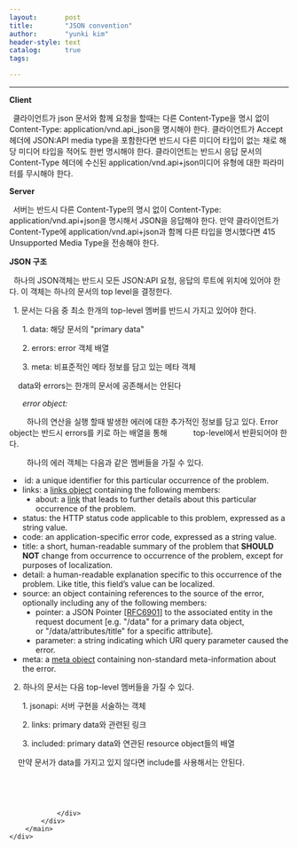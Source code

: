 ```yaml
---
layout:       post
title:        "JSON convention"
author:       "yunki kim"
header-style: text
catalog:      true
tags: 

---
```


<head></head>
<body id="tt-body-page" class="">
<div id="wrap" class="wrap-right">
    <div id="container">
        <main class="main ">
            <div class="area-main">
                <div class="area-view">
                    <div class="article-header"></div>
                    <hr>
                    <div class="article-view">
                        <div class="contents_style">
                            <p data-ke-size="size16"><b>Client</b></p>
<p data-ke-size="size16"><b>&nbsp;&nbsp;</b>클라이언트가 json 문서와 함께 요청을 할때는 다른 Content-Type을 명시 없이 Content-Type: application/vnd.api_json을 명시해야 한다. 클라이언트가 Accept 헤더에 JSON:API media type을 포함한다면 반드시 다른 미디어 타입이 없는 채로 해당 미디어 타입을 적어도 한번 명시해야 한다. 클라이언트는 반드시 응답 문서의 Content-Type 헤더에 수신된 application/vnd.api+json미디어 유형에 대한 파라미터를 무시해야 한다.</p>
<p data-ke-size="size16"><b>Server</b></p>
<p data-ke-size="size16"><b>&nbsp;&nbsp;</b>서버는 반드시 다른 Content-Type의 명시 없이 Content-Type: application/vnd.api+json을 명시해서 JSON을 응답해야 한다. 만약 클라이언트가 Content-Type에 application/vnd.api+json과 함께 다른 타입을 명시했다면 415 Unsupported Media Type을 전송해야 한다.</p>
<p data-ke-size="size16"><b>JSON 구조</b></p>
<p data-ke-size="size16">&nbsp; 하나의 JSON객체는 반드시 모든 JSON:API 요청, 응답의 루트에 위치에 있어야 한다. 이 객체는 하나의 문서의 top level을 결정한다.</p>
<p data-ke-size="size16">&nbsp; 1. 문서는 다음 중 최소 한개의 top-level 멤버를 반드시 가지고 있어야 한다.</p>
<p data-ke-size="size16">&nbsp; &nbsp; &nbsp; 1. data: 해당 문서의 "primary data"</p>
<p data-ke-size="size16">&nbsp; &nbsp; &nbsp; 2. errors: error 객체 배열</p>
<p data-ke-size="size16">&nbsp; &nbsp; &nbsp; 3. meta: 비표준적인 메타 정보를 담고 있는 메타 객체</p>
<p data-ke-size="size16">&nbsp; &nbsp; data와 errors는 한개의 문서에 공존해서는 안된다</p>
<p data-ke-size="size16">&nbsp; &nbsp; &nbsp;&nbsp;<i>error object:</i></p>
<p data-ke-size="size16">&nbsp; &nbsp; &nbsp; &nbsp; 하나의 연산을 실행 할때 발생한 에러에 대한 추가적인 정보를 담고 있다. Error object는 반드시 errors를 키로 하는 배열을 통해&nbsp; &nbsp; &nbsp; &nbsp; &nbsp; &nbsp; top-level에서 반환되어야 한다.</p>
<p data-ke-size="size16">&nbsp; &nbsp; &nbsp; &nbsp; 하나의 에러 객체는 다음과 같은 멤버들을 가질 수 있다.</p>
<ul style="list-style-type: disc;" data-ke-list-type="disc">
<li>&nbsp;id: a unique identifier for this particular occurrence of the problem.</li>
<li>links: a<span>&nbsp;</span><a href="https://jsonapi.org/format/#document-links">links object</a><span>&nbsp;</span>containing the following members:
<ul style="list-style-type: disc;" data-ke-list-type="disc">
<li>about: a<span>&nbsp;</span><a href="https://jsonapi.org/format/#document-links">link</a><span>&nbsp;</span>that leads to further details about this particular occurrence of the problem.</li>
</ul>
</li>
<li>status: the HTTP status code applicable to this problem, expressed as a string value.</li>
<li>code: an application-specific error code, expressed as a string value.</li>
<li>title: a short, human-readable summary of the problem that<span>&nbsp;</span><b>SHOULD NOT</b><span>&nbsp;</span>change from occurrence to occurrence of the problem, except for purposes of localization.</li>
<li>detail: a human-readable explanation specific to this occurrence of the problem. Like<span>&nbsp;</span>title, this field’s value can be localized.</li>
<li>source: an object containing references to the source of the error, optionally including any of the following members:
<ul style="list-style-type: disc;" data-ke-list-type="disc">
<li>pointer: a JSON Pointer [<a href="https://tools.ietf.org/html/rfc6901">RFC6901</a>] to the associated entity in the request document [e.g.<span>&nbsp;</span>"/data"<span>&nbsp;</span>for a primary data object, or<span>&nbsp;</span>"/data/attributes/title"<span>&nbsp;</span>for a specific attribute].</li>
<li>parameter: a string indicating which URI query parameter caused the error.</li>
</ul>
</li>
<li>meta: a<span>&nbsp;</span><a href="https://jsonapi.org/format/#document-meta">meta object</a><span>&nbsp;</span>containing non-standard meta-information about the error.</li>
</ul>
<p data-ke-size="size16">&nbsp; 2. 하나의 문서는 다음 top-level 멤버들을 가질 수 있다.</p>
<p data-ke-size="size16">&nbsp; &nbsp; &nbsp; 1. jsonapi: 서버 구현을 서술하는 객체</p>
<p data-ke-size="size16">&nbsp; &nbsp; &nbsp; 2. links: primary data와 관련된 링크</p>
<p data-ke-size="size16">&nbsp; &nbsp; &nbsp; 3. included: primary data와 연관된 resource object들의 배열</p>
<p data-ke-size="size16">&nbsp; &nbsp; 만약 문서가 data를 가지고 있지 않다면 include를 사용해서는 안된다.</p>
<p data-ke-size="size16">&nbsp;</p>
                        </div>
                        <br>
                        <div class="tags"></div>
                    </div>
                    
                </div>
            </div>
        </main>
    </div>
</div>


</body>